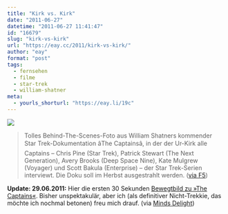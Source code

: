 ```yaml
---
title: "Kirk vs. Kirk"
date: "2011-06-27"
datetime: "2011-06-27 11:41:47"
id: "16679"
slug: "kirk-vs-kirk"
url: "https://eay.cc/2011/kirk-vs-kirk/"
author: "eay"
format: "post"
tags:
  - fernsehen
  - filme
  - star-trek
  - william-shatner
meta:
  - yourls_shorturl: "https://eay.li/19c"
---
```


![](https://eay.cc/uploads/2011/kirkvskirk.jpg)

> Tolles Behind-The-Scenes-Foto aus William Shatners kommender Star Trek-Dokumentation âThe Captainsâ, in der der Ur-Kirk alle Captains – Chris Pine (Star Trek), Patrick Stewart (The Next Generation), Avery Brooks (Deep Space Nine), Kate Mulgrew (Voyager) und Scott Bakula (Enterprise) – der Star Trek-Serien interviewt. Die Doku soll im Herbst ausgestrahlt werden. ([via F5](http://www.fuenf-filmfreunde.de/2011/06/26/captain-kirk-vs-captain-kirk-armwrestling/))

**Update: 29.06.2011:** Hier die ersten 30 Sekunden [Bewegtbild zu »The Captains«](http://www.youtube.com/watch?v=EBrFAJUPVeE). Bisher unspektakulär, aber ich (als definitiver Nicht-Trekkie, das möchte ich nochmal betonen) freu mich drauf. (via [Minds Delight](http://www.mindsdelight.de/2011/06/trailer-william-shatners-the-captains/))
